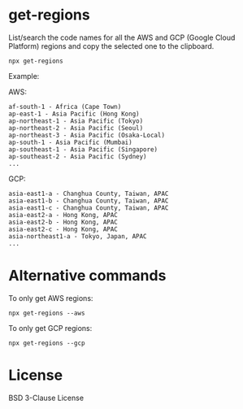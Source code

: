 # get-regions

List/search the code names for all the AWS and GCP (Google Cloud Platform) regions and copy the selected one to the clipboard.

```
npx get-regions
```

Example:

AWS:
```
af-south-1 - Africa (Cape Town)
ap-east-1 - Asia Pacific (Hong Kong)
ap-northeast-1 - Asia Pacific (Tokyo)
ap-northeast-2 - Asia Pacific (Seoul)
ap-northeast-3 - Asia Pacific (Osaka-Local)
ap-south-1 - Asia Pacific (Mumbai)
ap-southeast-1 - Asia Pacific (Singapore)
ap-southeast-2 - Asia Pacific (Sydney)
...
```

GCP:
```
asia-east1-a - Changhua County, Taiwan, APAC
asia-east1-b - Changhua County, Taiwan, APAC
asia-east1-c - Changhua County, Taiwan, APAC
asia-east2-a - Hong Kong, APAC
asia-east2-b - Hong Kong, APAC
asia-east2-c - Hong Kong, APAC
asia-northeast1-a - Tokyo, Japan, APAC
...
```

# Alternative commands

To only get AWS regions:
```
npx get-regions --aws
```

To only get GCP regions:
```
npx get-regions --gcp
```

# License

BSD 3-Clause License